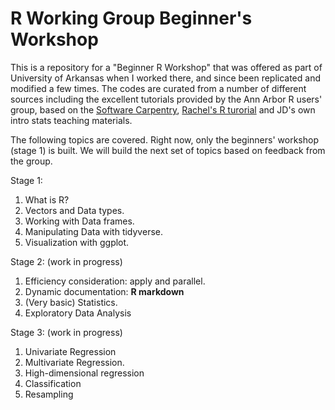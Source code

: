 # R Working Group Beginner's Workshop

This is a repository for a "Beginner R Workshop" that was offered as part of University of Arkansas when I worked there, and since been replicated and modified a few times. 
The codes are curated from a number of different sources including the excellent tutorials provided by the Ann Arbor R users' group, based on the [Software Carpentry](http://datacarpentry.org), [Rachel's R turorial](https://www.kaggle.com/rtatman/rachael-s-r-tutorials/notebook) and JD's own intro stats teaching materials. 


The following topics are covered. Right now, only the beginners' workshop (stage 1) is built. We will build the next set of topics based on feedback from the group. 

Stage 1:

1.  What is R? 
2.  Vectors and Data types. 
3.  Working with Data frames. 
4.  Manipulating Data with tidyverse. 
5.  Visualization with ggplot.

Stage 2: (work in progress)

1.  Efficiency consideration: apply and parallel. 
2.  Dynamic documentation: **R markdown**
3.  (Very basic) Statistics.
4.  Exploratory Data Analysis  

Stage 3: (work in progress)

1. Univariate Regression 
2. Multivariate Regression. 
3. High-dimensional regression 
4. Classification 
5. Resampling 

